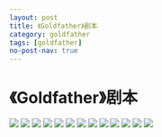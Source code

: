 ```yaml
---
layout: post
title: 《Goldfather》剧本
category: goldfather
tags: [goldfather]
no-post-nav: true
---
```




# 《Goldfather》剧本

<img src="https://www.uetty.com/ryj/images/goldfather/17859700153任宇佳剧本--《Goldfather》_01.jpg" />
<img src="https://www.uetty.com/ryj/images/goldfather/17859700153任宇佳剧本--《Goldfather》_02.jpg" />
<img src="https://www.uetty.com/ryj/images/goldfather/17859700153任宇佳剧本--《Goldfather》_03.jpg" />
<img src="https://www.uetty.com/ryj/images/goldfather/17859700153任宇佳剧本--《Goldfather》_04.jpg" />
<img src="https://www.uetty.com/ryj/images/goldfather/17859700153任宇佳剧本--《Goldfather》_05.jpg" />
<img src="https://www.uetty.com/ryj/images/goldfather/17859700153任宇佳剧本--《Goldfather》_06.jpg" />
<img src="https://www.uetty.com/ryj/images/goldfather/17859700153任宇佳剧本--《Goldfather》_07.jpg" />
<img src="https://www.uetty.com/ryj/images/goldfather/17859700153任宇佳剧本--《Goldfather》_08.jpg" />
<img src="https://www.uetty.com/ryj/images/goldfather/17859700153任宇佳剧本--《Goldfather》_09.jpg" />
<img src="https://www.uetty.com/ryj/images/goldfather/17859700153任宇佳剧本--《Goldfather》_10.jpg" />
<img src="https://www.uetty.com/ryj/images/goldfather/17859700153任宇佳剧本--《Goldfather》_11.jpg" />
<img src="https://www.uetty.com/ryj/images/goldfather/17859700153任宇佳剧本--《Goldfather》_12.jpg" />
<img src="https://www.uetty.com/ryj/images/goldfather/17859700153任宇佳剧本--《Goldfather》_13.jpg" />